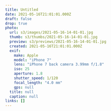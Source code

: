 ```yaml
---
title: Untitled
date: 2021-05-16T21:01:01.000Z
draft: false
drop: true
photo:
  url: s3/images/2021-05-16-14-01-01.jpg
  thumb: s3/thumbs/2021-05-16-14-01-01.jpg
  preview: s3/previews/2021-05-16-14-01-01.jpg
  created: 2021-05-16T21:01:01.000Z
  exif:
    make: Apple
    model: "iPhone 7"
    lens: "iPhone 7 back camera 3.99mm f/1.8"
    iso: 25
    aperture: 1.8
    shutter_speed: 1/120
    focal_length: "4.0 mm"
    gps: null
  title: null
  caption: null
links: []
---
```

